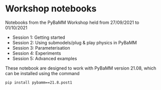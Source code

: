 # Workshop notebooks

Notebooks from the PyBaMM Workshop held from 27/09/2021 to 01/10/2021

- Session 1: Getting started
- Session 2: Using submodels/plug & play physics in PyBaMM
- Session 3: Parameterisation
- Session 4: Experiments
- Session 5: Advanced examples

These notebook are designed to work with PyBaMM version 21.08, which can be installed using the command
```bash
pip install pybamm==21.8.post1
```
